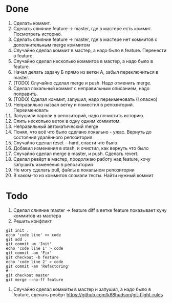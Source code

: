# Done

1. Сделать коммит.
1. Сделать слияние feature -> master, где в мастере есть коммит. Посмотреть историю.
1. Сделать слияние feature -> master, где в мастере нет коммитов с дополнительным merge коммитом
1. Случайно сделал коммит в мастер, а надо было в feature. Перенести в feature.
1. Случайно сделал несколько коммитов в мастер, а надо было в feature.
1. Начал делать задачу Б прямо из ветки А, забыл переключиться в master.
1. (TODO) Случайно сделал merge и push. Надо отменить merge.
1. Сделал локальный коммит с неправильным описанием, надо поправить.
1. (TODO) Сделал коммит, запушил, надо переименовать (! опасно)
1. Неправильно назвал ветку и поместил в репозиторий. Переименовать
1. Запушили пароли в репозиторий, надо почистить историю.
1. Слить несколько веток в одну одним коммитом.
1. Неправильный автоматический merge
1. Понял, что всё что было сделано локально - ужас. Вернуть до состояния удалённого репозитория
1. Случайно сделал reset --hard, спасти что было.
1. Добавил изменения в stash, и очистил, как вернуть что было
1. Случайно сделал merge в master, и push. Сделать revert.
1. Сделал ревёрт в мастер, продолжаю работу над feature, хочу запушить изменения в репозиторий
1. Не могу сделать pull, файлы в локальном репозитории
1. В каком-то из коммитов сломали тесты. Найти нужный коммит

# Todo

1. Сделал слияние master -> feature diff в ветке feature показывает кучу коммитов из мастера
1. Решить конфликт

  ```
  git init .
  echo 'code line' >> code
  git add .
  git commit -m 'Init'
  echo 'code line 1' > code
  git commit -am 'Fix'
  git checkout -b feature
  echo 'code line 2' > code
  git commit -am 'Refactoring'
  #-----------------
  git checkout master
  git merge --no-ff feature
  ```

1. Случайно сделал коммиты в мастер и запушил, а надо было в feature, сделать ревёрт
https://github.com/k88hudson/git-flight-rules